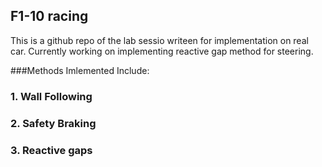 ## F1-10 racing

This is a github repo of the lab sessio writeen for implementation on real car. Currently working on implementing reactive gap method for steering. 

###Methods Imlemented Include:
### 1. Wall Following
### 2. Safety Braking
### 3. Reactive gaps
